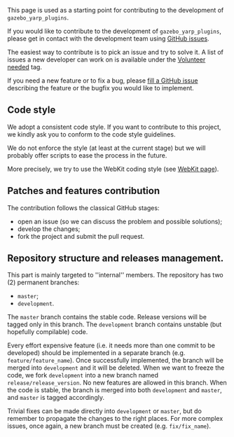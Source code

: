 This page is used as a starting point for contributing to the development of `gazebo_yarp_plugins`.

If you would like to contribute to the development of `gazebo_yarp_plugins`, please get in contact with the development team using [GitHub issues](https://github.com/robotology/gazebo_yarp_plugins/issues). 

The easiest way to contribute is to pick an issue and try to solve it. A list of issues a new developer can work on is available under the [Volunteer needed](https://github.com/robotology/gazebo_yarp_plugins/issues?labels=Volunteer+needed&page=1&state=open) tag.

If you need a new feature or to fix a bug, please [fill a GitHub issue](https://github.com/robotology/yarp/issues/new) describing the feature or the bugfix you would like to implement. 

## Code style
We adopt a consistent code style.
If you want to contribute to this project, we kindly ask you to conform to the code style guidelines.

We do not enforce the style (at least at the current stage) but we will probably offer scripts to ease the process in the future.

More precisely, we try to use the WebKit coding style (see [WebKit page](http://www.webkit.org/coding/coding-style.html)).

## Patches and features contribution
The contribution follows the classical GitHub stages:
* open an issue (so we can discuss the problem and possible solutions);
* develop the changes;
* fork the project and submit the pull request.

## Repository structure and releases management.
This part is mainly targeted to ''internal'' members.
The repository has two (2) permanent branches:
* `master`;
* `development`.

The `master` branch contains the stable code. Release versions will be tagged only in this branch.
The `development` branch contains unstable (but hopefully compilable) code.

Every effort expensive feature (i.e. it needs more than one commit to be developed) should be implemented in a separate branch (e.g. `feature/feature_name`). Once successfully implemented, the branch will be merged into `development` and  it will be deleted.
When we want to freeze the code, we fork `development` into a new branch named `release/release_version`. No new features are allowed in this branch. 
When the code is stable, the branch is merged into both `development` and `master`, and `master` is tagged accordingly.

Trivial fixes can be made directly into `development` or `master`, but do remember to propagate the changes to the right places. For more complex issues, once again, a new branch must be created (e.g. `fix/fix_name`).



